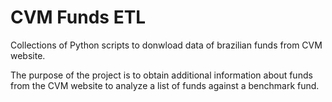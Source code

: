 # CVM Funds ETL
Collections of Python scripts to donwload data of brazilian funds from CVM website.

The purpose of the project is to obtain additional information about funds from the CVM website to analyze a list of funds against a benchmark fund.
